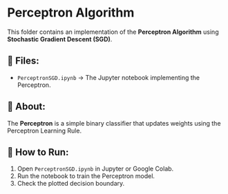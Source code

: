 # Perceptron Algorithm

This folder contains an implementation of the **Perceptron Algorithm** using **Stochastic Gradient Descent (SGD)**.

## 📌 Files:
- `PerceptronSGD.ipynb` → The Jupyter notebook implementing the Perceptron.

## 📖 About:
The **Perceptron** is a simple binary classifier that updates weights using the Perceptron Learning Rule.

## 🚀 How to Run:
1. Open `PerceptronSGD.ipynb` in Jupyter or Google Colab.
2. Run the notebook to train the Perceptron model.
3. Check the plotted decision boundary.

